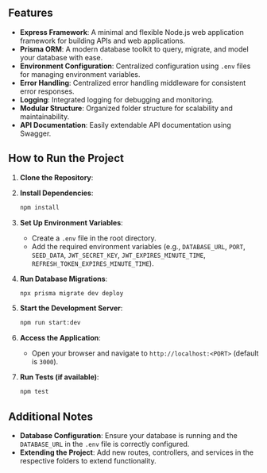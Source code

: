 ## Features

- **Express Framework**: A minimal and flexible Node.js web application framework for building APIs and web applications.
- **Prisma ORM**: A modern database toolkit to query, migrate, and model your database with ease.
- **Environment Configuration**: Centralized configuration using `.env` files for managing environment variables.
- **Error Handling**: Centralized error handling middleware for consistent error responses.
- **Logging**: Integrated logging for debugging and monitoring.
- **Modular Structure**: Organized folder structure for scalability and maintainability.
- **API Documentation**: Easily extendable API documentation using Swagger.

## How to Run the Project

1. **Clone the Repository**:

2. **Install Dependencies**:
    ```bash
    npm install
    ```

3. **Set Up Environment Variables**:
    - Create a `.env` file in the root directory.
    - Add the required environment variables (e.g., `DATABASE_URL`, `PORT`, `SEED_DATA`, `JWT_SECRET_KEY`, `JWT_EXPIRES_MINUTE_TIME`, `REFRESH_TOKEN_EXPIRES_MINUTE_TIME`).

4. **Run Database Migrations**:
    ```bash
    npx prisma migrate dev deploy
    ```

5. **Start the Development Server**:
    ```bash
    npm run start:dev
    ```

6. **Access the Application**:
    - Open your browser and navigate to `http://localhost:<PORT>` (default is `3000`).

7. **Run Tests (if available)**:
    ```bash
    npm test
    ```

## Additional Notes

- **Database Configuration**: Ensure your database is running and the `DATABASE_URL` in the `.env` file is correctly configured.
- **Extending the Project**: Add new routes, controllers, and services in the respective folders to extend functionality.
